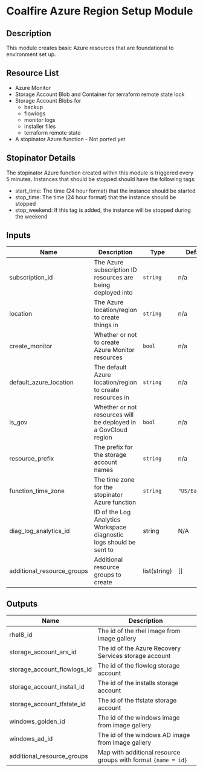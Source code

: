 # Coalfire Azure Region Setup Module

## Description

This module creates basic Azure resources that are foundational to environment set up.

## Resource List

- Azure Monitor
- Storage Account Blob and Container for terraform remote state lock
- Storage Account Blobs for
  - backup
  - flowlogs
  - monitor logs
  - installer files
  - terraform remote state
- A stopinator Azure function - Not ported yet

## Stopinator Details

 The stopinator Azure function created within this module is triggered every 5 minutes.  Instances that should be stopped should have the following tags:

- start_time: The time (24 hour format) that the instance should be started
- stop_time:  The time (24 hour format) that the instance should be stopped
- stop_weekend: If this tag is added, the instance will be stopped during the weekend

## Inputs

| Name | Description | Type | Default | Required |
|------|-------------|------|---------|:-----:|
| subscription\_id | The Azure subscription ID resources are being deployed into | `string` | n/a | yes |
| location | The Azure location/region to create things in | `string` | n/a | yes |
| create\_monitor | Whether or not to create Azure Monitor resources | `bool` | n/a | yes |
| default\_azure\_location | The default Azure location/region to create resources in | `string` | n/a | yes |
| is\_gov | Whether or not resources will be deployed in a GovCloud region | `bool` | n/a | yes |
| resource\_prefix | The prefix for the storage account names | `string` | n/a | yes |
| function\_time\_zone | The time zone for the stopinator Azure function | `string` | `"US/Eastern"` | no |
| diag_log_analytics_id | ID of the Log Analytics Workspace diagnostic logs should be sent to | string | N/A | yes |
| additional_resource_groups | Additional resource groups to create | list(string) | [] | no |

## Outputs

| Name | Description |
|------|-------------|
| rhel8\_id | The id of the rhel image from image gallery |
| storage\_account\_ars\_id | The id of the Azure Recovery Services storage account |
| storage\_account\_flowlogs\_id | The id of the flowlog storage account |
| storage\_account\_install\_id | The id of the installs storage account |
| storage\_account\_tfstate\_id | The id of the tfstate storage account |
| windows\_golden\_id | The id of the windows image from image gallery |
| windows\_ad\_id | The id of the windows AD image from image gallery |
| additional_resource_groups | Map with additional resource groups with format `{name = id}` |
